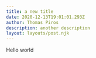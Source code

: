 ```yaml
---
title: a new title
date: 2020-12-13T19:01:01.293Z
author: Thomas Piros
description: another description
layout: layouts/post.njk
---
```

Hello world